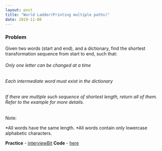 ```yaml
---
layout: post
title: "World Ladder(Printing multiple paths)"
date: 2019-11-08
---
```


### Problem
Given two words (start and end), and a dictionary, find the shortest transformation sequence from start to end, such that:

###### Only one letter can be changed at a time
###### Each intermediate word must exist in the dictionary
###### If there are multiple such sequence of shortest length, return all of them. Refer to the example for more details.

Note:

*All words have the same length.
*All words contain only lowercase alphabetic characters.

**Practice** - [interviewBit](https://www.interviewbit.com/problems/word-ladder-ii/)
**Code** - [here](/codes/world_ladder.cpp)
